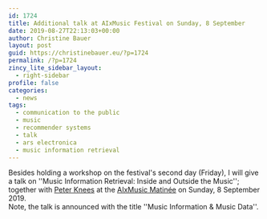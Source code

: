 ```yaml
---
id: 1724
title: Additional talk at AIxMusic Festival on Sunday, 8 September
date: 2019-08-27T22:13:03+00:00
author: Christine Bauer
layout: post
guid: https://christinebauer.eu/?p=1724
permalink: /?p=1724
zincy_lite_sidebar_layout:
  - right-sidebar
profile: false
categories:
  - news
tags:
  - communication to the public
  - music
  - recommender systems
  - talk
  - ars electronica
  - music information retrieval
---
```

Besides holding a workshop on the festival's second day (Friday), I will give a talk on ''Music Information Retrieval: Inside and Outside the Music''; together with [Peter Knees](https://www.ifs.tuwien.ac.at/~knees/) at the [AIxMusic Matinée](https://ars.electronica.art/outofthebox/en/aixmusic-day-matinee/) on Sunday, 8 September 2019.  
Note, the talk is announced with the title ''Music Information & Music Data''.